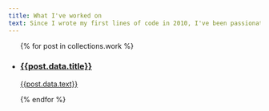 ```yaml
---
title: What I've worked on
text: Since I wrote my first lines of code in 2010, I've been passionate about building things for the internet. I do it for professional work and for the love of it. Dig in.
---
```


<ul>
{% for post in collections.work %}
  <li>
    <a href="{{post.url}}">
      <article>
        <h3>{{post.data.title}}</h3>
        <p>{{post.data.text}}</p>
      </article>
    </a>
  </li>
{% endfor %}
</ul>
